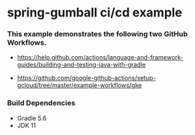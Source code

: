 # spring-gumball ci/cd example

### This example demonstrates the following two GitHub Workflows.

- https://help.github.com/actions/language-and-framework-guides/building-and-testing-java-with-gradle

- https://github.com/google-github-actions/setup-gcloud/tree/master/example-workflows/gke

### Build Dependencies

- Gradle 5.6
- JDK 11
